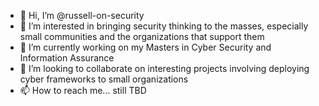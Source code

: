 - 👋 Hi, I’m @russell-on-security
- 👀 I’m interested in bringing security thinking to the masses, especially small communities and the organizations that support them
- 🌱 I’m currently working on my Masters in Cyber Security and Information Assurance
- 💞️ I’m looking to collaborate on interesting projects involving deploying cyber frameworks to small organizations
- 📫 How to reach me... still TBD

<!---
russell-on-security/russell-on-security is a ✨ special ✨ repository because its `README.md` (this file) appears on your GitHub profile.
You can click the Preview link to take a look at your changes.
--->
